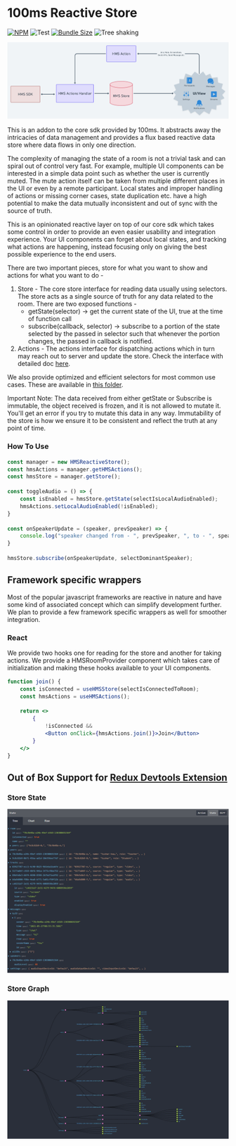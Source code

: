 # 100ms Reactive Store

[![NPM](https://badgen.net/npm/v/@100mslive/hms-video-store?color=green)](https://www.npmjs.com/package/@100mslive/hms-video-store)
![Test](https://github.com/100mslive/hms-video-store/actions/workflows/main.yaml/badge.svg)
[![Bundle Size](https://badgen.net/bundlephobia/minzip/@100mslive/hms-video-store)](https://bundlephobia.com/result?p=@100mslive/hms-video-store)
![Tree shaking](https://badgen.net/bundlephobia/tree-shaking/@100mslive/hms-video-store)

![Architecture](images/architecture.png)

This is an addon to the core sdk provided by 100ms. It abstracts away the
intricacies of data management and provides
a flux based reactive data store where data flows in only one direction.

The complexity of managing the state of a room is not a trivial task
and can spiral out of control very fast. For example, multiple UI components can be interested in a
simple data point such as whether the user is currently muted. The mute action
itself can be taken from multiple different places in the UI or even by a remote
participant. Local states and improper handling of actions or missing corner cases,
state duplication etc. have a high potential to make the data mutually inconsistent
and out of sync with the source of truth.

This is an opinionated reactive layer on top of our core sdk which takes some
control in order to provide an even easier usability and integration experience.
Your UI components can forget about local states, and tracking what actions are happening,
instead focusing only on giving the best possible experience to the end users.

There are two important pieces, store for what you want to show and actions for what
you want to do -
1. Store - The core store interface for reading data usually using selectors. The store
   acts as a single source of truth for any data related to the room. There are two exposed
   functions -
    * getState(selector) -> get the current state of the UI, true at the time of function call
    * subscribe(callback, selector) -> subscribe to a portion of the state selected by the
      passed in selector such that whenever the portion changes, the passed in callback is notified.
2. Actions - The actions interface for dispatching actions which in turn may reach
   out to server and update the store. Check the interface with detailed doc
   [here](src/core/IHMSActions.ts).

We also provide optimized and efficient selectors for most common use cases. These are
available in [this folder](src/core/selectors).

Important Note: The data received from either getState or Subscribe is immutable, the
object received is frozen, and it is not allowed to mutate it. You'll get an error
if you try to mutate this data in any way. Immutability of the store is how we ensure
it to be consistent and reflect the truth at any point of time.

### How To Use

```js
const manager = new HMSReactiveStore();
const hmsActions = manager.getHMSActions();
const hmsStore = manager.getStore();

const toggleAudio = () => {
    const isEnabled = hmsStore.getState(selectIsLocalAudioEnabled);
    hmsActions.setLocalAudioEnabled(!isEnabled);
}

const onSpeakerUpdate = (speaker, prevSpeaker) => {
    console.log("speaker changed from - ", prevSpeaker, ", to - ", speaker);
}

hmsStore.subscribe(onSpeakerUpdate, selectDominantSpeaker);
```

## Framework specific wrappers

Most of the popular javascript frameworks are reactive in nature and have some
kind of associated concept which can simplify development further. We plan to
provide a few framework specific wrappers as well for smoother integration.

### React

We provide two hooks one for reading for the store and another for taking actions.
We provide a HMSRoomProvider component which takes care of initialization and
making these hooks available to your UI components.

```jsx
function join() {
    const isConnected = useHMSStore(selectIsConnectedToRoom);
    const hmsActions = useHMSActions();

    return <>
        {
            !isConnected &&
            <Button onClick={hmsActions.join()}>Join</Button>
        }
    </>
}
```


## Out of Box Support for [Redux Devtools Extension](https://chrome.google.com/webstore/detail/redux-devtools/lmhkpmbekcpmknklioeibfkpmmfibljd?hl=en)

### Store State
![Store State](images/store-state.png)

### Store Graph
![Store State](images/store-graph.png)
